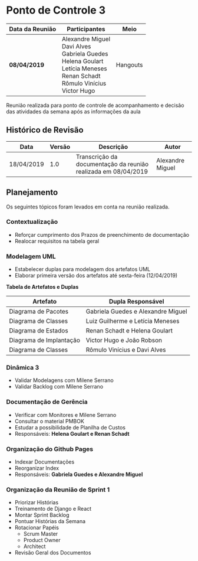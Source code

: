 # Ponto de Controle 3

| Data da Reunião | Participantes | Meio |
| --- | --- | --- |
| **08/04/2019** | Alexandre Miguel <br> Davi Alves <br> Gabriela Guedes <br> Helena Goulart <br> Letícia Meneses <br> Renan Schadt <br> Rômulo Vinícius <br> Victor Hugo  | Hangouts |

  Reunião realizada para ponto de controle de acompanhamento e decisão das atividades da semana após as informações da aula

## Histórico de Revisão

  | Data | Versão | Descrição | Autor |
  |---|---|---|---|
  | 18/04/2019 | 1.0 | Transcrição da documentação da reunião realizada em 08/04/2019 | Alexandre Miguel |

## Planejamento

  Os seguintes tópicos foram levados em conta na reunião realizada.

### **Contextualização**

  * Reforçar cumprimento dos Prazos de preenchimento de documentação
  * Realocar requisitos na tabela geral

### **Modelagem UML**

 * Estabelecer duplas para modelagem dos artefatos UML
 * Elaborar primeira versão dos artefatos até sexta-feira (12/04/2019)


  **Tabela de Artefatos e Duplas**


 | Artefato | Dupla Responsável |
 | --- | --- |
 | Diagrama de Pacotes | Gabriela Guedes e Alexandre Miguel |
 | Diagrama de Classes | Luiz Guilherme e Letícia Meneses |
 | Diagrama de Estados | Renan Schadt e Helena Goulart |
 | Diagrama de Implantação | Victor Hugo e João Robson |
 | Diagrama de Classes | Rômulo Vinícius e Davi Alves  |


### **Dinâmica 3**

* Validar Modelagens com Milene Serrano
* Validar Backlog com Milene Serrano


### **Documentação de Gerência**

* Verificar com Monitores e Milene Serrano
* Consultar o material PMBOK
* Estudar a possibilidade de Planilha de Custos
* Responsáveis: **Helena Goulart e Renan Schadt**

### **Organização do Github Pages**

* Indexar Documentações
* Reorganizar Index
* Responsáveis: **Gabriela Guedes e Alexandre Miguel**

### **Organização da Reunião de Sprint 1**

* Priorizar Histórias
* Treinamento de Django e React
* Montar Sprint Backlog
* Pontuar Histórias da Semana
* Rotacionar Papéis
    * Scrum Master
    * Product Owner
    * Architect
* Revisão Geral dos Documentos
